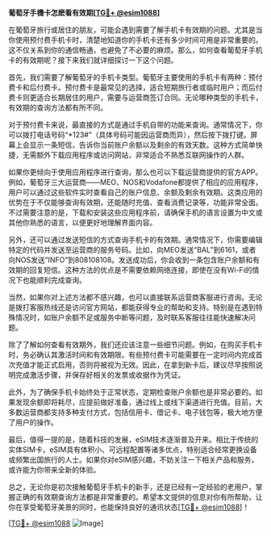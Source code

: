 **葡萄牙手機卡怎麽看有效期[[TG💪+ @esim1088](https://t.me/s/esim1088)]**

在葡萄牙旅行或居住的朋友，可能会遇到需要了解手机卡有效期的问题。尤其是当你使用预付费手机卡时，清楚地知道你的手机卡还有多少时间可用是非常重要的。这不仅关系到你的通信畅通，也避免了不必要的麻烦。那么，如何查看葡萄牙手机卡的有效期呢？接下来我们就详细探讨一下这个问题。

首先，我们需要了解葡萄牙的手机卡类型。葡萄牙主要使用的手机卡有两种：预付费卡和后付费卡。预付费卡是最常见的选择，适合短期旅行者或临时用户；而后付费卡则更适合长期居住的用户，需要与运营商签订合同。无论哪种类型的手机卡，有效期的查询方法都有所不同。

对于预付费卡来说，最直接的方式是通过手机自带的功能来查询。通常情况下，你可以拨打电话号码“*123#”（具体号码可能因运营商而异），然后按下拨打键。屏幕上会显示一条短信，告诉你当前账户余额以及剩余的有效天数。这种方式简单快捷，无需额外下载应用程序或访问网站，非常适合不熟悉互联网操作的人群。

如果你更倾向于使用应用程序进行查询，那么也可以下载运营商提供的官方APP。例如，葡萄牙三大运营商——MEO、NOS和Vodafone都提供了相应的应用程序，用户可以通过这些软件实时查看自己的账户信息、余额及剩余有效期。这类应用的优势在于不仅能够查询有效期，还能随时充值、查看消费记录等，功能非常全面。不过需要注意的是，下载和安装这些应用程序前，请确保手机的语言设置为中文或其他你熟悉的语言，以便更好地理解界面内容。

另外，还可以通过发送短信的方式查询手机卡的有效期。通常情况下，你需要编辑特定的代码并发送至运营商的服务号码。比如，向MEO发送“BAL”到6161，或者向NOS发送“INFO”到808108108。发送成功后，你会收到一条包含账户余额和有效期的回复短信。这种方法的优点是不需要依赖网络连接，即使在没有Wi-Fi的情况下也能顺利完成查询。

当然，如果你对上述方法都不感兴趣，也可以直接联系运营商客服进行咨询。无论是拨打客服热线还是访问官方网站，都能获得专业的帮助和支持。特别是在遇到特殊情况时，如账户余额不足或服务中断等问题，及时联系客服往往能快速解决问题。

除了了解如何查看有效期外，我们还应该注意一些细节问题。例如，在购买手机卡时，务必确认其激活时间和有效期限。有些预付费卡可能需要在一定时间内完成首次充值才能正式启用，否则将被视为无效。因此，在拿到新卡后，建议尽早按照说明完成激活步骤，并保存好相关的发票或收据作为凭证。

此外，为了确保手机卡始终处于正常状态，定期检查账户余额也是非常必要的。如果发现余额即将耗尽，应提前做好准备，通过线上或线下渠道进行充值。目前，大多数运营商都支持多种支付方式，包括信用卡、借记卡、电子钱包等，极大地方便了用户的操作。

最后，值得一提的是，随着科技的发展，eSIM技术逐渐普及开来。相比于传统的实体SIM卡，eSIM具有体积小、可远程配置等诸多优点，特别适合经常更换设备或频繁出国旅行的人士。如果你对eSIM感兴趣，不妨关注一下相关产品和服务，或许能为你带来全新的体验。

总之，无论你是初次接触葡萄牙手机卡的新手，还是已经有一定经验的老用户，掌握正确的有效期查询方法都是非常重要的。希望本文提供的信息对你有所帮助，让你在享受葡萄牙美景的同时，也能保持良好的通讯状态[[TG💪+ @esim1088](https://t.me/s/esim1088)]！

[[TG💪+ @esim1088](https://t.me/s/esim1088) ![Image](https://i.postimg.cc/4NQfJmqS/Snipaste-2025-05-13-00-14-12.png)]